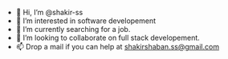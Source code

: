 - 👋 Hi, I’m @shakir-ss
- 👀 I’m interested in software developement
- 🌱 I’m currently searching for a job.
- 💞️ I’m looking to collaborate on full stack developement.
- 📫 Drop a mail if you can help at shakirshaban.ss@gmail.com

<!---
shakir-ss/shakir-ss is a ✨ special ✨ repository because its `README.md` (this file) appears on your GitHub profile.
You can click the Preview link to take a look at your changes.
--->
